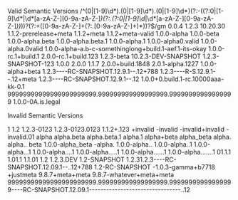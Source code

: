 Valid Semantic Versions
/^(0|[1-9]\d*)\.(0|[1-9]\d*)\.(0|[1-9]\d*)(?:-((?:0|[1-9]\d*|\d*[a-zA-Z-][0-9a-zA-Z-]*)(?:\.(?:0|[1-9]\d*|\d*[a-zA-Z-][0-9a-zA-Z-]*))*))?(?:\+([0-9a-zA-Z-]+(?:\.[0-9a-zA-Z-]+)*))?$/gm
0.0.4
1.2.3
10.20.30
1.1.2-prerelease+meta
1.1.2+meta
1.1.2+meta-valid
1.0.0-alpha
1.0.0-beta
1.0.0-alpha.beta
1.0.0-alpha.beta.1
1.0.0-alpha.1
1.0.0-alpha0.valid
1.0.0-alpha.0valid
1.0.0-alpha-a.b-c-somethinglong+build.1-aef.1-its-okay
1.0.0-rc.1+build.1
2.0.0-rc.1+build.123
1.2.3-beta
10.2.3-DEV-SNAPSHOT
1.2.3-SNAPSHOT-123
1.0.0
2.0.0
1.1.7
2.0.0+build.1848
2.0.1-alpha.1227
1.0.0-alpha+beta
1.2.3----RC-SNAPSHOT.12.9.1--.12+788
1.2.3----R-S.12.9.1--.12+meta
1.2.3----RC-SNAPSHOT.12.9.1--.12
1.0.0+0.build.1-rc.10000aaa-kk-0.1
99999999999999999999999.999999999999999999.99999999999999999
1.0.0-0A.is.legal


Invalid Semantic Versions

1
1.2
1.2.3-0123
1.2.3-0123.0123
1.1.2+.123
+invalid
-invalid
-invalid+invalid
-invalid.01
alpha
alpha.beta
alpha.beta.1
alpha.1
alpha+beta
alpha_beta
alpha.
alpha..
beta
1.0.0-alpha_beta
-alpha.
1.0.0-alpha..
1.0.0-alpha..1
1.0.0-alpha...1
1.0.0-alpha....1
1.0.0-alpha.....1
1.0.0-alpha......1
1.0.0-alpha.......1
01.1.1
1.01.1
1.1.01
1.2
1.2.3.DEV
1.2-SNAPSHOT
1.2.31.2.3----RC-SNAPSHOT.12.09.1--..12+788
1.2-RC-SNAPSHOT
-1.0.3-gamma+b7718
+justmeta
9.8.7+meta+meta
9.8.7-whatever+meta+meta
99999999999999999999999.999999999999999999.99999999999999999----RC-SNAPSHOT.12.09.1--------------------------------..12
